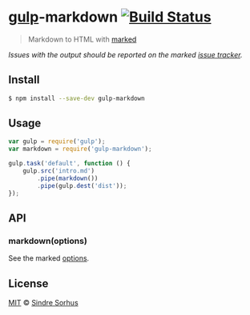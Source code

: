 # [gulp](http://gulpjs.com)-markdown [![Build Status](https://travis-ci.org/sindresorhus/gulp-markdown.svg?branch=master)](https://travis-ci.org/sindresorhus/gulp-markdown)

> Markdown to HTML with [marked](https://github.com/chjj/marked)

*Issues with the output should be reported on the marked [issue tracker](https://github.com/chjj/marked/issues).*


## Install

```bash
$ npm install --save-dev gulp-markdown
```


## Usage

```js
var gulp = require('gulp');
var markdown = require('gulp-markdown');

gulp.task('default', function () {
	gulp.src('intro.md')
		.pipe(markdown())
		.pipe(gulp.dest('dist'));
});
```


## API

### markdown(options)

See the marked [options](https://github.com/chjj/marked#options-1).


## License

[MIT](http://opensource.org/licenses/MIT) © [Sindre Sorhus](http://sindresorhus.com)
